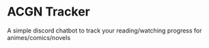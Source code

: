# ACGN Tracker
A simple discord chatbot to track your reading/watching progress for animes/comics/novels

